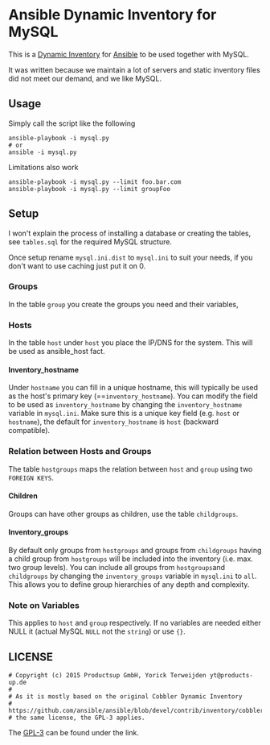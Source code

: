 # Ansible Dynamic Inventory for MySQL

This is a [Dynamic Inventory](http://docs.ansible.com/ansible/intro_dynamic_inventory.html) for [Ansible](https://github.com/ansible/ansible) to be used together with MySQL.

It was written because we maintain a lot of servers and static inventory files did not meet our demand, and we like MySQL.

## Usage

Simply call the script like the following

```
ansible-playbook -i mysql.py
# or
ansible -i mysql.py
```

Limitations also work

```
ansible-playbook -i mysql.py --limit foo.bar.com
ansible-playbook -i mysql.py --limit groupFoo
```

## Setup
I won't explain the process of installing a database or creating the tables, see `tables.sql` for the required MySQL structure.

Once setup rename `mysql.ini.dist` to `mysql.ini` to suit your needs, if you don't want to use caching just put it on 0.

### Groups
In the table `group` you create the groups you need and their variables,

### Hosts
In the table `host` under `host` you place the IP/DNS for the system. This will be used as ansible_host fact.

#### Inventory_hostname
Under `hostname` you can fill in a unique hostname, this will typically be used as the host's primary key (==`inventory_hostname`).
You can modify the field to be used as `inventory_hostname` by changing the `inventory_hostname` variable in `mysql.ini`.
Make sure this is a unique key field (e.g. `host` or `hostname`), the default for `inventory_hostname` is `host` (backward compatible).

### Relation between Hosts and Groups
The table `hostgroups` maps the relation between `host` and `group` using two `FOREIGN KEYS`.

#### Children
Groups can have other groups as children, use the table `childgroups`.


#### Inventory_groups
By default only groups from `hostgroups` and groups from `childgroups` having a child group from `hostgroups` will be included into the inventory (i.e. max. two group levels).
You can include all groups from `hostgroups`and `childgroups` by changing the `inventory_groups` variable in `mysql.ini` to `all`.
This allows you to define group hierarchies of any depth and complexity.

### Note on Variables
This applies to `host` and `group` respectively.
If no variables are needed either NULL it (actual MySQL `NULL` not the `string`) or use `{}`.


## LICENSE
```
# Copyright (c) 2015 Productsup GmbH, Yorick Terweijden yt@products-up.de
#
# As it is mostly based on the original Cobbler Dynamic Inventory
# https://github.com/ansible/ansible/blob/devel/contrib/inventory/cobbler.py
# the same license, the GPL-3 applies.
```

The [GPL-3](http://www.gnu.org/licenses/gpl-3.0.en.html) can be found under the link.
